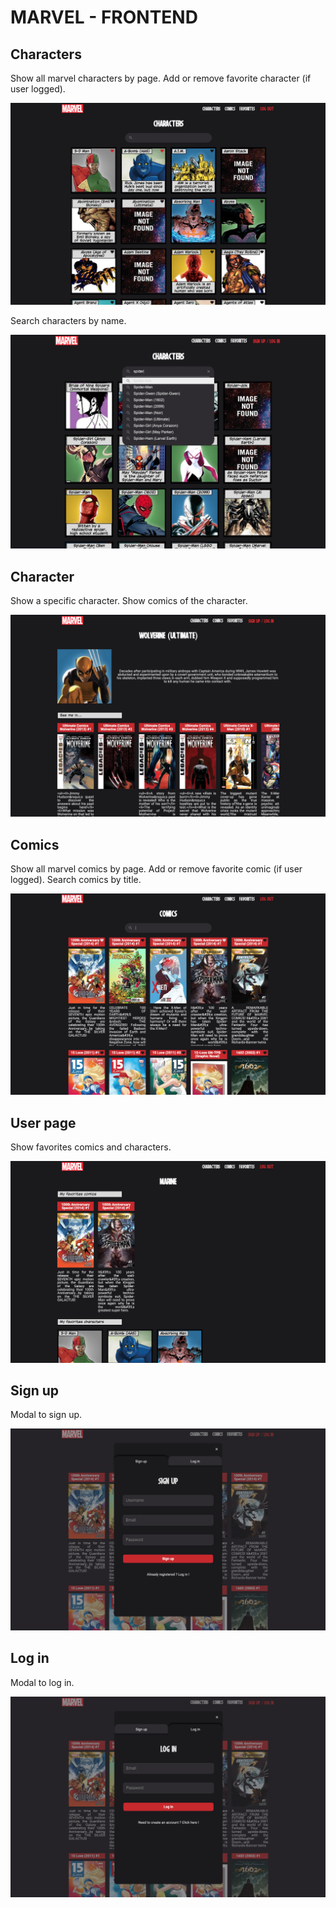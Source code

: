 # MARVEL - FRONTEND

## Characters

Show all marvel characters by page.
Add or remove favorite character (if user logged).

![characters page](./src/assets/readme/characters.png)

Search characters by name.

![search bar](./src/assets/readme/search.png)

## Character

Show a specific character.
Show comics of the character.

![character page](./src/assets/readme/character.png)

## Comics

Show all marvel comics by page.
Add or remove favorite comic (if user logged).
Search comics by title.

![comics page](./src/assets/readme/comics.png)

## User page

Show favorites comics and characters.

![user page](./src/assets//readme/userpage.png)

## Sign up

Modal to sign up.

![signup modal](./src/assets/readme/signup.png)

## Log in

Modal to log in.

![login modal](./src/assets/readme/login.png)
